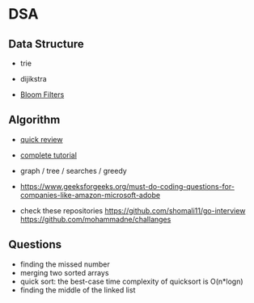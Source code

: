 # DSA

## Data Structure

- trie

- dijikstra

- [Bloom Filters](https://www.geeksforgeeks.org/bloom-filters-introduction-and-python-implementation/)

## Algorithm

- [quick review](https://www.geeksforgeeks.org/learn-data-structures-and-algorithms-dsa-tutorial/)

- [complete tutorial](https://www.programiz.com/dsa)

- graph / tree / searches / greedy
- <https://www.geeksforgeeks.org/must-do-coding-questions-for-companies-like-amazon-microsoft-adobe>
- check these repositories
    <https://github.com/shomali11/go-interview>
    <https://github.com/mohammadne/challanges>

## Questions

- finding the missed number
- merging two sorted arrays
- quick sort: the best-case time complexity of quicksort is O(n*logn)
- finding the middle of the linked list
